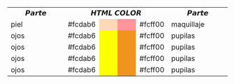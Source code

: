  <div >
  <table border="0" cellpadding="0" cellspacing="0" width="50%">
<tr>
<td width="30%" style="text-align:center"> 𝙋𝙖𝙧𝙩𝙚 </td>
<td colspan="4" style="text-align:center"> 𝙃𝙏𝙈𝙇 𝘾𝙊𝙇𝙊𝙍</td>
<td width="30%" style="text-align:center"> 𝙋𝙖𝙧𝙩𝙚 </td>
</tr>
<tr>
<td width="30%"> piel </td>
<td width="10%">#fcdab6</td>
<td width="10%" bgcolor="#fcdab6"></td>
<td width="10%" bgcolor="#ff949b"></td>
<td width="10%"> #fcff00 </td>
<td width="30%" >maquillaje </td>
</tr>
<tr>
<td width="30%"> ojos </td>
<td width="10%">#fcdab6</td>
<td width="10%" bgcolor="#fcff00"></td>
<td width="10%" bgcolor="#f1941f"></td>
<td width="10%">#fcff00</td>
<td width="30%" >pupilas </td>
</tr>
<tr>
<td width="30%"> ojos </td>
<td width="10%">#fcdab6</td>
<td width="10%" bgcolor="#fcff00"></td>
<td width="10%" bgcolor="#f1941f"></td>
<td width="10%">#fcff00</td>
<td width="30%" >pupilas </td>
</tr>
<tr>
<td width="30%"> ojos </td>
<td width="10%">#fcdab6</td>
<td width="10%" bgcolor="#fcff00"></td>
<td width="10%" bgcolor="#f1941f"></td>
<td width="10%">#fcff00</td>
<td width="30%" >pupilas </td>
</tr>
<tr>
<td width="30%"> ojos </td>
<td width="10%">#fcdab6</td>
<td width="10%" bgcolor="#fcff00"></td>
<td width="10%" bgcolor="#f1941f"></td>
<td width="10%">#fcff00</td>
<td width="30%" >pupilas </td>
</tr>
</table>
 

